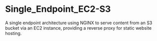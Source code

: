 # Single_Endpoint_EC2-S3
A single endpoint architecture using NGINX to serve content from an S3 bucket via an EC2 instance, providing a reverse proxy for static website hosting.
